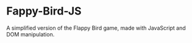 # Fappy-Bird-JS
A simplified version of the Flappy Bird game, made with JavaScript and DOM manipulation.
